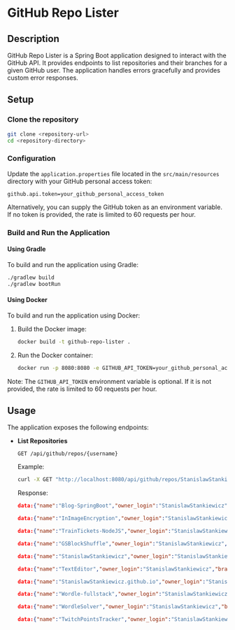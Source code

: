 # GitHub Repo Lister

## Description

GitHub Repo Lister is a Spring Boot application designed to interact with the GitHub API. It provides endpoints to list repositories and their branches for a given GitHub user. The application handles errors gracefully and provides custom error responses.

## Setup

### Clone the repository

```bash
git clone <repository-url>
cd <repository-directory>
```

### Configuration

Update the `application.properties` file located in the `src/main/resources` directory with your GitHub personal access token:

```properties
github.api.token=your_github_personal_access_token
```

Alternatively, you can supply the GitHub token as an environment variable. If no token is provided, the rate is limited to 60 requests per hour.

### Build and Run the Application

#### Using Gradle

To build and run the application using Gradle:

```bash
./gradlew build
./gradlew bootRun
```

#### Using Docker

To build and run the application using Docker:

1. Build the Docker image:

    ```bash
    docker build -t github-repo-lister .
    ```

2. Run the Docker container:

    ```bash
    docker run -p 8080:8080 -e GITHUB_API_TOKEN=your_github_personal_access_token github-repo-lister
    ```

Note: The `GITHUB_API_TOKEN` environment variable is optional. If it is not provided, the rate is limited to 60 requests per hour.

## Usage

The application exposes the following endpoints:

- **List Repositories**

    ```
    GET /api/github/repos/{username}
    ```

  Example:

    ```bash
    curl -X GET "http://localhost:8080/api/github/repos/StanislawStankiewicz"
    ```
  
  Response:
    ```json
    data:{"name":"Blog-SpringBoot","owner_login":"StanislawStankiewicz","branches":[{"name":"main","last_commit_sha":"67536846f0997518c1294727ba4a5fdedc5b530c"}]}
    
    data:{"name":"InImageEncryption","owner_login":"StanislawStankiewicz","branches":[{"name":"main","last_commit_sha":"ee4d5cc042fad11be89492a88495f71aacf38767"}]}
    
    data:{"name":"TrainTickets-NodeJS","owner_login":"StanislawStankiewicz","branches":[{"name":"main","last_commit_sha":"1a4c183cc41836788a56718886441d1fda1ebc12"}]}
    
    data:{"name":"GSBlockShuffle","owner_login":"StanislawStankiewicz","branches":[{"name":"GameLogic","last_commit_sha":"52981c1d7be260322cd9baa46a28cd7256054264"},{"name":"gsm+tm-rework","last_commit_sha":"51818439a730690cc3a4e9618d785feedc55e1c9"},{"name":"master","last_commit_sha":"b1443eeb2a1457692a29d97d7fa824d15664209f"}]}
    
    data:{"name":"StanislawStankiewicz","owner_login":"StanislawStankiewicz","branches":[{"name":"main","last_commit_sha":"7e40e1353b3fc89dd4c984fede1aaa42427b2031"}]}
    
    data:{"name":"TextEditor","owner_login":"StanislawStankiewicz","branches":[{"name":"master","last_commit_sha":"870b2fdce06ebbbf0b84e8eb2347918c477a8f9b"}]}
    
    data:{"name":"StanislawStankiewicz.github.io","owner_login":"StanislawStankiewicz","branches":[{"name":"gh-pages","last_commit_sha":"dcff0a2875b8a266594ec863c3684d04a6f2e417"},{"name":"main","last_commit_sha":"aeb3f3c801144449de683121d9c1f8f1638dc6f3"},{"name":"source-code","last_commit_sha":"e01ed53bac1c537d79dfe568715cd3b9f309191b"}]}
    
    data:{"name":"Wordle-fullstack","owner_login":"StanislawStankiewicz","branches":[{"name":"main","last_commit_sha":"1f856b5c248c5592e34a7bf8903d43e1fd44d1e0"}]}
    
    data:{"name":"WordleSolver","owner_login":"StanislawStankiewicz","branches":[{"name":"main","last_commit_sha":"53595697e6136ac3b8ac8bcd8e0564392d3ccda7"}]}
    
    data:{"name":"TwitchPointsTracker","owner_login":"StanislawStankiewicz","branches":[{"name":"master","last_commit_sha":"08f9de09f63ac29c4647dcbd106f262eb16688f0"}]}
    ```
